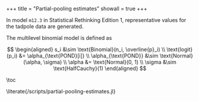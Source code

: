 +++
title = "Partial-pooling estimates"
showall = true
+++

In model `m12.3` in Statistical Rethinking Edition 1, representative values for the tadpole data are generated.

The multilevel binomial model is defined as 

$$
\begin{aligned}
  s_i &\sim \text{Binomial}(n_i, \overline{p}_i) \\
  \text{logit}(p_i) &= \alpha_{\text{POND}[i]} \\
  \alpha_{\text{POND}} &\sim \text{Normal}(\alpha, \sigma) \\
  \alpha &= \text{Normal}(0, 1) \\
  \sigma &\sim \text{HalfCauchy}(1)
\end{aligned}
$$

\toc

\literate{/scripts/partial-pooling-estimates.jl}
